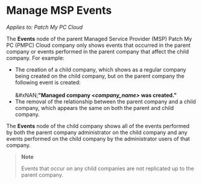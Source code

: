 # Manage MSP Events

_Applies to: Patch My PC Cloud_

The <strong>Events</strong> node of the parent Managed Service Provider (MSP) Patch My PC (PMPC) Cloud company only shows events that occurred in the parent company or events performed in the parent company that affect the child company. For example:

* The creation of a child company, which shows as a regular company being created on the child company, but on the parent company the following event is created:\
  \
  &#xNAN;<strong>"Managed company <</strong>_<strong>company\_name></strong>_<strong>&#x20;was created."</strong>
* The removal of the relationship between the parent company and a child company, which appears the same on both the parent and child company.

The <strong>Events</strong> node of the child company shows all of the events performed by both the parent company administrator on the child company and any events performed on the child company by the administrator users of that company.

<blockquote class="wp-block-quote">
<p><strong>Note</strong></p>
<p>Events that occur on any child companies are not replicated up to the parent company.</p>
</blockquote>